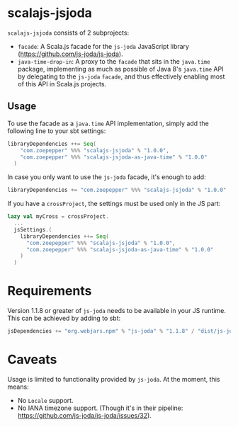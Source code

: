 # scalajs-jsjoda

`scalajs-jsjoda` consists of 2 subprojects:
* `facade`: A Scala.js facade for the `js-joda` JavaScript library (https://github.com/js-joda/js-joda).
* `java-time-drop-in`: A proxy to the `facade` that sits in the `java.time` package,
implementing as much as possible of Java 8's `java.time` API by delegating to the `js-joda` `facade`,
and thus effectively enabling most of this API in Scala.js projects.

## Usage

To use the facade as a `java.time` API implementation, simply add the following line to your sbt settings:

```scala
libraryDependencies ++= Seq(
    "com.zoepepper" %%% "scalajs-jsjoda" % "1.0.0",
    "com.zoepepper" %%% "scalajs-jsjoda-as-java-time" % "1.0.0"
  )
```

In case you only want to use the `js-joda` facade, it's enough to add:

```scala
libraryDependencies += "com.zoepepper" %%% "scalajs-jsjoda" % "1.0.0"
```


If you have a `crossProject`, the settings must be used only in the JS part:

```scala
lazy val myCross = crossProject.
  ...
  jsSettings.(
    libraryDependencies ++= Seq(
      "com.zoepepper" %%% "scalajs-jsjoda" % "1.0.0",
      "com.zoepepper" %%% "scalajs-jsjoda-as-java-time" % "1.0.0"
    )
  )
```

# Requirements

Version 1.1.8 or greater of `js-joda` needs to be available in your JS runtime. This
can be achieved by adding to sbt:

```scala
jsDependencies += "org.webjars.npm" % "js-joda" % "1.1.8" / "dist/js-joda.js" minified "dist/js-joda.min.js"
```

# Caveats

Usage is limited to functionality provided by `js-joda`. At the moment, this means:

* No `Locale` support.
* No IANA timezone support. (Though it's in their pipeline: https://github.com/js-joda/js-joda/issues/32).

